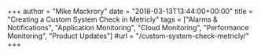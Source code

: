 +++
author = "Mike Mackrory"
date = "2018-03-13T13:44:00+00:00"
title = "Creating a Custom System Check in Metricly"
tags = ["Alarms & Notifications", "Application Monitoring", "Cloud Monitoring", "Performance Monitoring", "Product Updates"]
#url = "/custom-system-check-metricly/"
+++